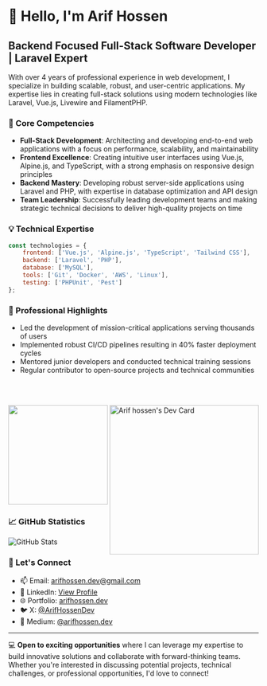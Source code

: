 # 👋 Hello, I'm Arif Hossen

## Backend Focused Full-Stack Software Developer | Laravel Expert

With over 4 years of professional experience in web development, I specialize in building scalable, robust, and
user-centric applications. My expertise lies in creating full-stack solutions using modern technologies like Laravel,
Vue.js, Livewire and FilamentPHP.

### 🚀 Core Competencies

- **Full-Stack Development**: Architecting and developing end-to-end web applications with a focus on performance,
  scalability, and maintainability
- **Frontend Excellence**: Creating intuitive user interfaces using Vue.js, Alpine.js, and TypeScript, with a strong
  emphasis on responsive design principles
- **Backend Mastery**: Developing robust server-side applications using Laravel and PHP, with expertise in database
  optimization and API design
- **Team Leadership**: Successfully leading development teams and making strategic technical decisions to deliver
  high-quality projects on time

### 💡 Technical Expertise

```javascript
const technologies = {
    frontend: ['Vue.js', 'Alpine.js', 'TypeScript', 'Tailwind CSS'],
    backend: ['Laravel', 'PHP'],
    database: ['MySQL'],
    tools: ['Git', 'Docker', 'AWS', 'Linux'],
    testing: ['PHPUnit', 'Pest']
};
```

### 🌟 Professional Highlights

- Led the development of mission-critical applications serving thousands of users
- Implemented robust CI/CD pipelines resulting in 40% faster deployment cycles
- Mentored junior developers and conducted technical training sessions
- Regular contributor to open-source projects and technical communities

<br/>
<br/>

<a href="https://app.daily.dev/arifhossendev"><img align="right" src="https://api.daily.dev/devcards/v2/p2FgjQxxUstNyVgLZKREJ.png?r=yma" width="300" alt="Arif hossen's Dev Card"/></a>
<img height=200 src="https://github-readme-stats.vercel.app/api/top-langs?username=arifhossen-dev&layout=compact&langs_count=8&card_width=320" />

### 📈 GitHub Statistics

![GitHub Stats](https://github-readme-stats.vercel.app/api?username=arifhossen-dev&show_icons=true&theme=radical)

### 🤝 Let's Connect

- 📫 Email: [arifhossen.dev@gmail.com](mailto:arifhossen.dev@gmail.com)
- 💼 LinkedIn: [View Profile](https://www.linkedin.com/in/arifhossen-dev)
- 🌐 Portfolio: [arifhossen.dev](https://arifhossen.dev)
- 🐦 X: [@ArifHossenDev](https://x.com/ArifHossenDev)
- 📝 Medium: [@arifhossen.dev](https://medium.com/@arifhossen.dev)

---

💻 **Open to exciting opportunities** where I can leverage my expertise to build innovative solutions and collaborate with forward-thinking teams. Whether you're interested in discussing potential projects, technical challenges, or professional opportunities, I'd love to connect!
<!--
## Web developer
2018 - PRESENT  
Self-employed  
- Developed web applications for over 20 clients.
- Helped multiple clients finalise problematic projects by providing the needed expertise to bring projects to release.
- Built SaaS applications that scale and support hundreds of companies.
- Integrated social media tools and SDKs into various web applications.

```Technologies: CSS, JavaScript, MySQL, Laravel, PHP, Livewire, Filament, Vue, Nuxt, TailwindCSS, Full-stack```

## Full-stack developer
DEC 2021 - MAY 2023 — Remote contract — Activity Smart Inc

- Developed and successfully deployed a SAAS product. Activity and floor Management system targeted to the manufacturing companies.
- The groundbreaking feature was task schedule and report automation. The customers were very happy with it saving a massive amount of time.
- Key features that boost seals and performance are Full SPA, Draggable, Multilayer data table, Interactive Modal etc.

```Technologies: Laravel, PHP, Livewire, AlpineJS, TailwindCSS, TALL-stack```

## Full-stack Developer
NOV 2021 - AUG 2023  — Remote contract — Foxpair Media Inc

- Led the development and successful launch of a Real Estate Web application, facilitating property transactions including buying, renting, and selling.
- Develop a fully functional Transportation Management System for the Track rental department.

```Technologies: Realstate SDK, Mapbox API, Laravel, PHP, Livewire, AlpineJS, TailwindCSS, TALL-stack```
-->

<!--
---
[![Facebook Badge](https://img.shields.io/badge/linkedin-1877F2?style=for-the-badge&logo=linkedin&logoColor=white)](https://www.linkedin.com/in/arifhossen-dev/)  [![Mail Badge](https://img.shields.io/badge/Gmail-D14836?style=for-the-badge&logo=gmail&logoColor=white)](mailto:ahak.bsl@gmail.com)
-->
